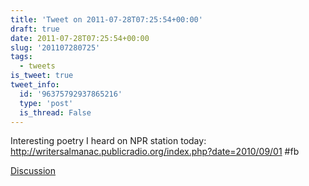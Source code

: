 ```yaml
---
title: 'Tweet on 2011-07-28T07:25:54+00:00'
draft: true
date: 2011-07-28T07:25:54+00:00
slug: '201107280725'
tags:
  - tweets
is_tweet: true
tweet_info:
  id: '96375792937865216'
  type: 'post'
  is_thread: False
---
```




Interesting poetry I heard on NPR station today: <http://writersalmanac.publicradio.org/index.php?date=2010/09/01> #fb

[Discussion](https://x.com/sytelus/status/96375792937865216)

